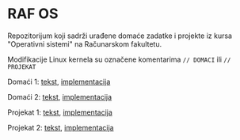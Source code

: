# RAF OS

Repozitorijum koji sadrži urađene domaće zadatke i projekte iz kursa "Operativni sistemi" na Računarskom fakultetu.

Modifikacije Linux kernela su označene komentarima ``` // DOMACI ``` ili ``` // PROJEKAT ```

Domaći 1: [tekst](https://github.com/jelic98/raf_os/blob/domaci-1/domaci-1.pdf), [implementacija](https://github.com/jelic98/raf_os/tree/domaci-1)

Domaći 2: [tekst](https://github.com/jelic98/raf_os/blob/domaci-2/domaci-2.pdf), [implementacija](https://github.com/jelic98/raf_os/tree/domaci-2)

Projekat 1: [tekst](https://github.com/jelic98/raf_os/blob/projekat-1/projekat-1.pdf), [implementacija](https://github.com/jelic98/raf_os/tree/projekat-1)

Projekat 2: [tekst](https://github.com/jelic98/raf_os/blob/projekat-2/projekat-2.pdf), [implementacija](https://github.com/jelic98/raf_os/tree/projekat-2)
